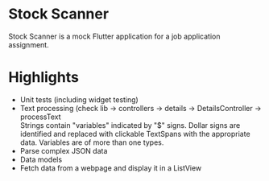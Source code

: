 # Stock Scanner

Stock Scanner is a mock Flutter application for a job application assignment.

# Highlights

- Unit tests (including widget testing)
- Text processing (check lib -> controllers -> details -> DetailsController -> processText<br/>Strings contain "variables" indicated by "$" signs. Dollar signs are identified and replaced with clickable TextSpans with the appropriate data. Variables are of       more than one types.
- Parse complex JSON data
- Data models
- Fetch data from a webpage and display it in a ListView
